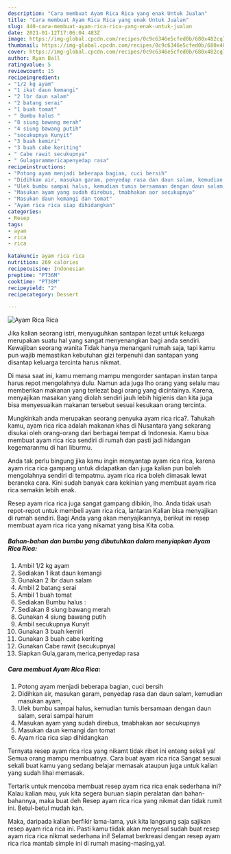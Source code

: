 ```yaml
---
description: "Cara membuat Ayam Rica Rica yang enak Untuk Jualan"
title: "Cara membuat Ayam Rica Rica yang enak Untuk Jualan"
slug: 440-cara-membuat-ayam-rica-rica-yang-enak-untuk-jualan
date: 2021-01-12T17:06:04.483Z
image: https://img-global.cpcdn.com/recipes/0c9c6346e5cfed0b/680x482cq70/ayam-rica-rica-foto-resep-utama.jpg
thumbnail: https://img-global.cpcdn.com/recipes/0c9c6346e5cfed0b/680x482cq70/ayam-rica-rica-foto-resep-utama.jpg
cover: https://img-global.cpcdn.com/recipes/0c9c6346e5cfed0b/680x482cq70/ayam-rica-rica-foto-resep-utama.jpg
author: Ryan Ball
ratingvalue: 5
reviewcount: 15
recipeingredient:
- "1/2 kg ayam"
- "1 ikat daun kemangi"
- "2 lbr daun salam"
- "2 batang serai"
- "1 buah tomat"
- " Bumbu halus "
- "8 siung bawang merah"
- "4 siung bawang putih"
- "secukupnya Kunyit"
- "3 buah kemiri"
- "3 buah cabe keriting"
- " Cabe rawit secukupnya"
- " Gulagarammericapenyedap rasa"
recipeinstructions:
- "Potong ayam menjadi beberapa bagian, cuci bersih"
- "Didihkan air, masukan garam, penyedap rasa dan daun salam, kemudian masukan ayam,"
- "Ulek bumbu sampai halus, kemudian tumis bersamaan dengan daun salam, serai sampai harum"
- "Masukan ayam yang sudah direbus, tmabhakan aor secukupnya"
- "Masukan daun kemangi dan tomat"
- "Ayam rica rica siap dihidangkan"
categories:
- Resep
tags:
- ayam
- rica
- rica

katakunci: ayam rica rica 
nutrition: 269 calories
recipecuisine: Indonesian
preptime: "PT36M"
cooktime: "PT38M"
recipeyield: "2"
recipecategory: Dessert

---
```



![Ayam Rica Rica](https://img-global.cpcdn.com/recipes/0c9c6346e5cfed0b/680x482cq70/ayam-rica-rica-foto-resep-utama.jpg)

Jika kalian seorang istri, menyuguhkan santapan lezat untuk keluarga merupakan suatu hal yang sangat menyenangkan bagi anda sendiri. Kewajiban seorang  wanita Tidak hanya menangani rumah saja, tapi kamu pun wajib memastikan kebutuhan gizi terpenuhi dan santapan yang disantap keluarga tercinta harus nikmat.

Di masa  saat ini, kamu memang mampu mengorder santapan instan tanpa harus repot mengolahnya dulu. Namun ada juga lho orang yang selalu mau memberikan makanan yang terlezat bagi orang yang dicintainya. Karena, menyajikan masakan yang diolah sendiri jauh lebih higienis dan kita juga bisa menyesuaikan makanan tersebut sesuai kesukaan orang tercinta. 



Mungkinkah anda merupakan seorang penyuka ayam rica rica?. Tahukah kamu, ayam rica rica adalah makanan khas di Nusantara yang sekarang disukai oleh orang-orang dari berbagai tempat di Indonesia. Kamu bisa membuat ayam rica rica sendiri di rumah dan pasti jadi hidangan kegemaranmu di hari liburmu.

Anda tak perlu bingung jika kamu ingin menyantap ayam rica rica, karena ayam rica rica gampang untuk didapatkan dan juga kalian pun boleh mengolahnya sendiri di tempatmu. ayam rica rica boleh dimasak lewat beraneka cara. Kini sudah banyak cara kekinian yang membuat ayam rica rica semakin lebih enak.

Resep ayam rica rica juga sangat gampang dibikin, lho. Anda tidak usah repot-repot untuk membeli ayam rica rica, lantaran Kalian bisa menyajikan di rumah sendiri. Bagi Anda yang akan menyajikannya, berikut ini resep membuat ayam rica rica yang nikamat yang bisa Kita coba.

<!--inarticleads1-->

##### Bahan-bahan dan bumbu yang dibutuhkan dalam menyiapkan Ayam Rica Rica:

1. Ambil 1/2 kg ayam
1. Sediakan 1 ikat daun kemangi
1. Gunakan 2 lbr daun salam
1. Ambil 2 batang serai
1. Ambil 1 buah tomat
1. Sediakan  Bumbu halus :
1. Sediakan 8 siung bawang merah
1. Gunakan 4 siung bawang putih
1. Ambil secukupnya Kunyit
1. Gunakan 3 buah kemiri
1. Gunakan 3 buah cabe keriting
1. Gunakan  Cabe rawit (secukupnya)
1. Siapkan  Gula,garam,merica,penyedap rasa




<!--inarticleads2-->

##### Cara membuat Ayam Rica Rica:

1. Potong ayam menjadi beberapa bagian, cuci bersih
1. Didihkan air, masukan garam, penyedap rasa dan daun salam, kemudian masukan ayam,
1. Ulek bumbu sampai halus, kemudian tumis bersamaan dengan daun salam, serai sampai harum
1. Masukan ayam yang sudah direbus, tmabhakan aor secukupnya
1. Masukan daun kemangi dan tomat
1. Ayam rica rica siap dihidangkan




Ternyata resep ayam rica rica yang nikamt tidak ribet ini enteng sekali ya! Semua orang mampu membuatnya. Cara buat ayam rica rica Sangat sesuai sekali buat kamu yang sedang belajar memasak ataupun juga untuk kalian yang sudah lihai memasak.

Tertarik untuk mencoba membuat resep ayam rica rica enak sederhana ini? Kalau kalian mau, yuk kita segera buruan siapin peralatan dan bahan-bahannya, maka buat deh Resep ayam rica rica yang nikmat dan tidak rumit ini. Betul-betul mudah kan. 

Maka, daripada kalian berfikir lama-lama, yuk kita langsung saja sajikan resep ayam rica rica ini. Pasti kamu tiidak akan menyesal sudah buat resep ayam rica rica nikmat sederhana ini! Selamat berkreasi dengan resep ayam rica rica mantab simple ini di rumah masing-masing,ya!.

